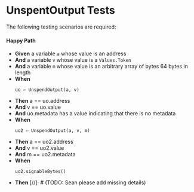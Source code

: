 # UnspentOutput Tests

The following testing scenarios are required:

#### Happy Path

* **Given** a variable `a` whose value is an address
* **And** a variable `v` whose value is a `Values.Token`
* **And** a variable `m` whose value is an arbitrary array of bytes 64 bytes in length
* **When** 
  ```
  uo ⇦ UnspendOutput(a, v)
  ```
* **Then** a == uo.address
* **And** v == uo.value
* **And** uo.metadata has a value indicating that there is no metadata
* **When**
  ```
  uo2 ⇦ UnspendOutput(a, v, m)
  ```
* **Then** a == uo2.address
* **And** v == uo2.value
* **And** m == uo2.metadata
* **When**
  ```
  uo2.signableBytes()
  ```
* **Then**
  [//]: # (TODO: Sean please add missing details)
